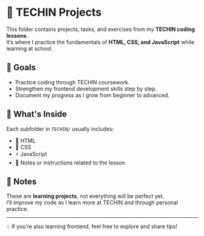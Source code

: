# 📂 TECHIN Projects

This folder contains projects, tasks, and exercises from my **TECHIN coding lessons**.  
It’s where I practice the fundamentals of **HTML, CSS, and JavaScript** while learning at school.  

## 🎯 Goals
- Practice coding through TECHIN coursework.  
- Strengthen my frontend development skills step by step.  
- Document my progress as I grow from beginner to advanced.  

## 🧰 What's Inside
Each subfolder in `TECHIN/` usually includes:  
- 🤖 HTML
- 🎨 CSS
- ⚡ JavaScript
- 📝 Notes or instructions related to the lesson  

## 🚀 Notes
These are **learning projects**, not everything will be perfect yet.  
I’ll improve my code as I learn more at TECHIN and through personal practice.  

---
💡 If you’re also learning frontend, feel free to explore and share tips!
